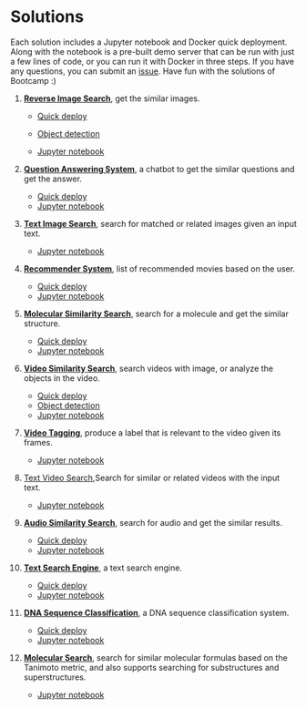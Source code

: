 # Solutions
Each solution includes a Jupyter notebook and Docker quick deployment. Along with the notebook is a pre-built demo server that can be run with just a few lines of code, or you can run it with Docker in three steps. If you have any questions, you can submit an [issue](https://github.com/milvus-io/bootcamp/issues/new/choose). Have fun with the solutions of Bootcamp :)

1. [**Reverse Image Search**](./reverse_image_search), get the similar images.

   - [Quick deploy](./reverse_image_search/quick_deploy)

   - [Object detection](./reverse_image_search/object_detection)

   - [Jupyter notebook](./reverse_image_search/1_build_image_search_engine.ipynb)

2. [**Question Answering System**](./question_answering_system), a chatbot to get the similar questions and get the answer.

   - [Quick deploy](./question_answering_system/quick_deploy)
   -  [Jupyter notebook](./question_answering_system/1_build_question_answering_engine.ipynb)

3. [**Text Image Search**](./text_image_search), search for matched or related images given an input text.
   - [Jupyter notebook](./text_image_search/1_build_text_image_search_engine.ipynb)

4. [**Recommender System**](./recommender_system), list of recommended movies based on the user.

   - [Quick deploy](./recommender_system/quick_deploy)
   - [Jupyter notebook](./recommender_system/recommender_system.ipynb)

5. [**Molecular Similarity Search**](./solutions/molecular_similarity_search), search for a molecule and get the similar structure.
   - [Quick deploy](./molecular_similarity_search/quick_deploy)
   - [Jupyter notebook](./molecular_similarity_search/molecular_search.ipynb)

6. [**Video Similarity Search**](./video_similarity_search), search videos with image, or analyze the objects in the video.
   - [Quick deploy](./video_similarity_search/quick_deploy)
   - [Object detection](./video_similarity_search/object_detection)
   - [Jupyter notebook](./video_similarity_search/1_reverse_video_search_engine.ipynb)

7. [**Video Tagging**](./video_classification), produce a label that is relevant to the video given its frames.
   - [Jupyter notebook](./video_classification/1_video_classification.ipynb)

8. [Text Video Search](./text_video_search),Search for similar or related videos with the input text.
   - [Jupyter notebook](./text_video_search/1_text_video_retrieval_engine.ipynb)

9. [**Audio Similarity Search**](./audio_similarity_search), search for audio and get the similar results.
   - [Quick deploy](./audio_similarity_search/quick_deploy)
   - [Jupyter notebook](./audio_similarity_search/audio_similarity_search.ipynb)
10. [**Text Search Engine**](./text_search_engine), a text search engine.
    - [Quick deploy](./text_search_engine/quick_deploy)
    - [Jupyter notebook](./text_search_engine/text_search_engine.ipynb)
11. [**DNA Sequence Classification**](./dna_sequence_classification), a DNA sequence classification system.
      - [Quick deploy](./text_search_engine/quick_deploy)
      - [Jupyter notebook](./dna_sequence_classification/dna_sequence_classification.ipynb)

12. [**Molecular Search**](./molecular_search), search for similar molecular formulas based on the Tanimoto metric, and also supports searching for substructures and superstructures.

      - [Jupyter notebook](./molecular_search/1_build_molecular_search_engine.ipynb)
